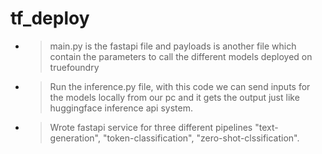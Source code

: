 # tf_deploy

- > main.py is the fastapi file and payloads is another file which contain the parameters to call the different models deployed on truefoundry

- > Run the inference.py file, with this code we can send inputs for the models locally from our pc  and it gets the output just like huggingface inference api system.

- > Wrote fastapi service for three different pipelines "text-generation", "token-classification", "zero-shot-clssification".
